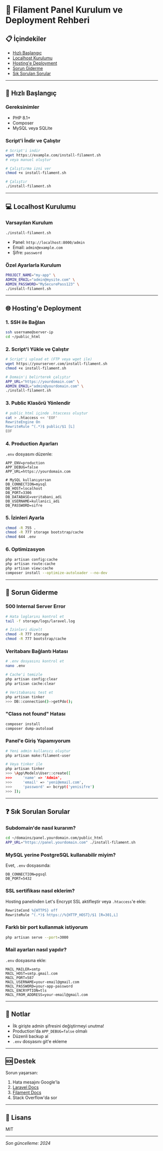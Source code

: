 # 🚀 Filament Panel Kurulum ve Deployment Rehberi

## 📋 İçindekiler
- [Hızlı Başlangıç](#hızlı-başlangıç)
- [Localhost Kurulumu](#localhost-kurulumu)
- [Hosting'e Deployment](#hostinge-deployment)
- [Sorun Giderme](#sorun-giderme)
- [Sık Sorulan Sorular](#sık-sorulan-sorular)

---

## 🎯 Hızlı Başlangıç

### Gereksinimler
- PHP 8.1+
- Composer
- MySQL veya SQLite

### Script'i İndir ve Çalıştır
```bash
# Script'i indir
wget https://example.com/install-filament.sh
# veya manuel oluştur

# Çalıştırma izni ver
chmod +x install-filament.sh

# Çalıştır
./install-filament.sh
```

---

## 💻 Localhost Kurulumu

### Varsayılan Kurulum
```bash
./install-filament.sh
```
- Panel: `http://localhost:8000/admin`
- Email: `admin@example.com`
- Şifre: `password`

### Özel Ayarlarla Kurulum
```bash
PROJECT_NAME="my-app" \
ADMIN_EMAIL="admin@mysite.com" \
ADMIN_PASSWORD="MySecurePass123" \
./install-filament.sh
```

---

## 🌐 Hosting'e Deployment

### 1. SSH ile Bağlan
```bash
ssh username@server-ip
cd ~/public_html
```

### 2. Script'i Yükle ve Çalıştır
```bash
# Script'i upload et (FTP veya wget ile)
wget https://yourserver.com/install-filament.sh
chmod +x install-filament.sh

# Domain'i belirterek çalıştır
APP_URL="https://yourdomain.com" \
ADMIN_EMAIL="admin@yourdomain.com" \
./install-filament.sh
```

### 3. Public Klasörü Yönlendir
```bash
# public_html içinde .htaccess oluştur
cat > .htaccess << 'EOF'
RewriteEngine On
RewriteRule ^(.*)$ public/$1 [L]
EOF
```

### 4. Production Ayarları
`.env` dosyasını düzenle:
```env
APP_ENV=production
APP_DEBUG=false
APP_URL=https://yourdomain.com

# MySQL kullanıyorsan
DB_CONNECTION=mysql
DB_HOST=localhost
DB_PORT=3306
DB_DATABASE=veritabani_adi
DB_USERNAME=kullanici_adi
DB_PASSWORD=sifre
```

### 5. İzinleri Ayarla
```bash
chmod -R 755 .
chmod -R 777 storage bootstrap/cache
chmod 644 .env
```

### 6. Optimizasyon
```bash
php artisan config:cache
php artisan route:cache
php artisan view:cache
composer install --optimize-autoloader --no-dev
```

---

## 🔧 Sorun Giderme

### 500 Internal Server Error
```bash
# Hata loglarını kontrol et
tail -f storage/logs/laravel.log

# İzinleri düzelt
chmod -R 777 storage
chmod -R 777 bootstrap/cache
```

### Veritabanı Bağlantı Hatası
```bash
# .env dosyasını kontrol et
nano .env

# Cache'i temizle
php artisan config:clear
php artisan cache:clear

# Veritabanını test et
php artisan tinker
>>> DB::connection()->getPdo();
```

### "Class not found" Hatası
```bash
composer install
composer dump-autoload
```

### Panel'e Giriş Yapamıyorum
```bash
# Yeni admin kullanıcı oluştur
php artisan make:filament-user

# Veya tinker ile
php artisan tinker
>>> \App\Models\User::create([
>>>     'name' => 'Admin',
>>>     'email' => 'yeni@email.com',
>>>     'password' => bcrypt('yenisifre')
>>> ]);
```

---

## ❓ Sık Sorulan Sorular

### Subdomain'de nasıl kurarım?
```bash
cd ~/domains/panel.yourdomain.com/public_html
APP_URL="https://panel.yourdomain.com" ./install-filament.sh
```

### MySQL yerine PostgreSQL kullanabilir miyim?
Evet, `.env` dosyasında:
```env
DB_CONNECTION=pgsql
DB_PORT=5432
```

### SSL sertifikası nasıl eklerim?
Hosting panelinden Let's Encrypt SSL aktifleştir veya `.htaccess`'e ekle:
```apache
RewriteCond %{HTTPS} off
RewriteRule ^(.*)$ https://%{HTTP_HOST}/$1 [R=301,L]
```

### Farklı bir port kullanmak istiyorum
```bash
php artisan serve --port=3000
```

### Mail ayarları nasıl yapılır?
`.env` dosyasına ekle:
```env
MAIL_MAILER=smtp
MAIL_HOST=smtp.gmail.com
MAIL_PORT=587
MAIL_USERNAME=your-email@gmail.com
MAIL_PASSWORD=your-app-password
MAIL_ENCRYPTION=tls
MAIL_FROM_ADDRESS=your-email@gmail.com
```

---

## 📝 Notlar

- İlk girişte admin şifresini değiştirmeyi unutma!
- Production'da `APP_DEBUG=false` olmalı
- Düzenli backup al
- `.env` dosyasını git'e ekleme

---

## 🆘 Destek

Sorun yaşarsan:
1. Hata mesajını Google'la
2. [Laravel Docs](https://laravel.com/docs)
3. [Filament Docs](https://filamentphp.com/docs)
4. Stack Overflow'da sor

---

## 📜 Lisans

MIT

---

*Son güncelleme: 2024*
